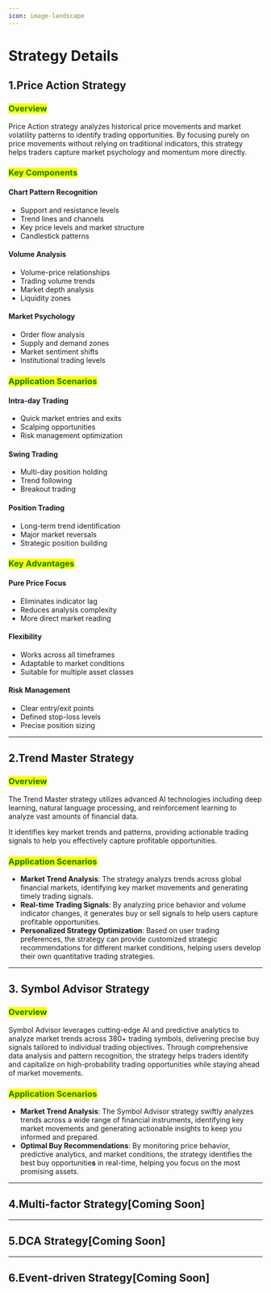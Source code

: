 ```yaml
---
icon: image-landscape
---
```


# Strategy Details

## 1.Price Action Strategy

### <mark style="color:green;">Overview</mark>

Price Action strategy analyzes historical price movements and market volatility patterns to identify trading opportunities. By focusing purely on price movements without relying on traditional indicators, this strategy helps traders capture market psychology and momentum more directly.

### <mark style="color:green;">Key Components</mark>

#### **Chart Pattern Recognition**

* Support and resistance levels
* Trend lines and channels
* Key price levels and market structure
* Candlestick patterns

#### **Volume Analysis**

* Volume-price relationships
* Trading volume trends
* Market depth analysis
* Liquidity zones

#### **Market Psychology**

* Order flow analysis
* Supply and demand zones
* Market sentiment shifts
* Institutional trading levels

### <mark style="color:green;">Application Scenarios</mark>

#### &#x20;**Intra-day Trading**

* Quick market entries and exits
* Scalping opportunities
* Risk management optimization

#### &#x20;**Swing Trading**

* Multi-day position holding
* Trend following
* Breakout trading

#### **Position Trading**

* Long-term trend identification
* Major market reversals
* Strategic position building

### <mark style="color:green;">Key Advantages</mark>

#### Pure Price Focus

* Eliminates indicator lag
* Reduces analysis complexity
* More direct market reading

#### Flexibility

* Works across all timeframes
* Adaptable to market conditions
* Suitable for multiple asset classes

#### **Risk Management**

* Clear entry/exit points
* Defined stop-loss levels
* Precise position sizing

***

## 2.Trend Master Strategy

### <mark style="color:green;">Overview</mark>

The Trend Master strategy utilizes advanced AI technologies including deep learning, natural language processing, and reinforcement learning to analyze vast amounts of financial data.&#x20;

It identifies key market trends and patterns, providing actionable trading signals to help you effectively capture profitable opportunities.

### <mark style="color:green;">Application Scenarios</mark>

* **Market Trend Analysis**: The strategy analyzs trends across global financial markets, identifying key market movements and generating timely trading signals.
* **Real-time Trading Signals**: By analyzing price behavior and volume indicator changes, it generates buy or sell signals to help users capture profitable opportunities.
* **Personalized Strategy Optimization**: Based on user trading preferences, the  strategy can provide customized strategic recommendations for different market conditions, helping users develop their own quantitative trading strategies.

***

## 3. Symbol Advisor Strategy

### <mark style="color:green;">Overview</mark>

Symbol Advisor leverages cutting-edge AI and predictive analytics to analyze market trends across 380+ trading symbols, delivering precise buy signals tailored to individual trading objectives. Through comprehensive data analysis and pattern recognition, the strategy helps traders identify and capitalize on high-probability trading opportunities while staying ahead of market movements.

### <mark style="color:green;">Application Scenarios</mark>

* **Market Trend Analysis**: The Symbol Advisor strategy swiftly analyzes trends across a wide range of financial instruments, identifying key market movements and generating actionable insights to keep you informed and prepared.
* **Optimal Buy Recommendations**: By monitoring price behavior, predictive analytics, and market conditions, the strategy identifies the best buy opportunitie**s** in real-time, helping you focus on the most promising assets.

***

## 4.Multi-factor Strategy\[Coming Soon]

***

## 5.DCA Strategy\[Coming Soon]

***

## 6.Event-driven Strategy\[Coming Soon]
